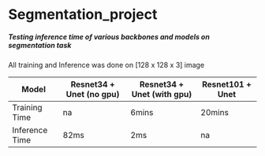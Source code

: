 # Segmentation_project

##### Testing inference time of various backbones and models on segmentation task


All training and Inference was done on [128 x 128 x 3] image

| Model  | Resnet34 + Unet (no gpu)  | Resnet34 + Unet (with gpu)  | Resnet101 + Unet  |
| ------------- | ------------- | ------------- | ------------- | 
| Training Time |  na | 6mins    | 20mins  |
| Inference Time  | 82ms  | 2ms | na  |



